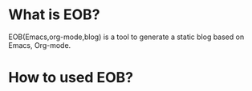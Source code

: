 # What is EOB?
EOB(Emacs,org-mode,blog) is a tool to generate a static blog based on Emacs, Org-mode.
# How to used EOB?
